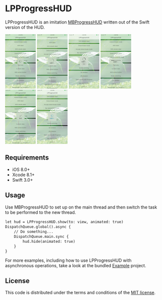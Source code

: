 # LPProgressHUD

LPProgressHUD is an imitation [MBProgressHUD](https://github.com/jdg/MBProgressHUD) written out of the Swift version of the HUD.


![](ScreenShots/ScreenShot1.png)
![](ScreenShots/ScreenShot2.png)
![](ScreenShots/ScreenShot3.png)
![](ScreenShots/ScreenShot4.png)
![](ScreenShots/ScreenShot5.png)
![](ScreenShots/ScreenShot6.png)


## Requirements

* iOS 8.0+ 
* Xcode 8.1+
* Swift 3.0+


## Usage
Use MBProgressHUD to set up on the main thread and then switch the task to be performed to the new thread.

````
let hud = LPProgressHUD.show(to: view, animated: true)
DispatchQueue.global().async {
	// Do something...
	DispatchQueue.main.sync {
		hud.hide(animated: true)
	}
}
````

For more examples, including how to use LPProgressHUD with asynchronous operations, take a look at the bundled [Example](Example) project.

## License

This code is distributed under the terms and conditions of the [MIT license](LICENSE).
